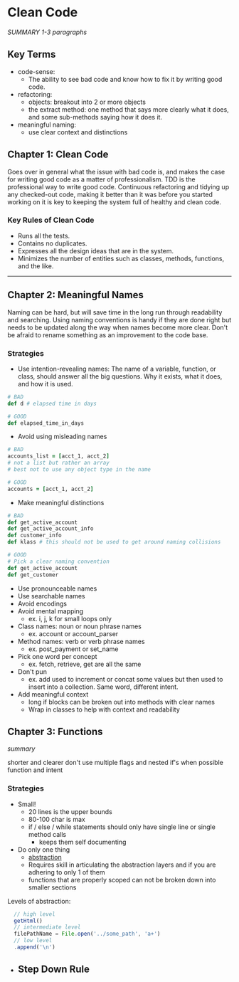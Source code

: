# Clean Code

_SUMMARY 1-3 paragraphs_

## Key Terms

- code-sense:
  - The ability to see bad code and know how to fix it by writing good code.
- refactoring:
  - objects: breakout into 2 or more objects
  - the extract method: one method that says more clearly what it does, and some sub-methods saying how it does it.
- meaningful naming:
  - use clear context and distinctions

## Chapter 1: Clean Code

Goes over in general what the issue with bad code is, and makes the case for writing good code as a matter of professionalism. TDD is the professional way to write good code. Continuous refactoring and tidying up any checked-out code, making it better than it was before you started working on it is key to keeping the system full of healthy and clean code.

### Key Rules of Clean Code

- Runs all the tests.
- Contains no duplicates.
- Expresses all the design ideas that are in the system.
- Minimizes the number of entities such as classes, methods, functions, and the like.

---

## Chapter 2: Meaningful Names

Naming can be hard, but will save time in the long run through readability and searching. Using naming conventions is handy if they are done right but needs to be updated along the way when names become more clear. Don't be afraid to rename something as an improvement to the code base.

### Strategies

- Use intention-revealing names: The name of a variable, function, or class, should answer all the big questions. Why it exists, what it does, and how it is used.

```ruby
# BAD
def d # elapsed time in days

# GOOD
def elapsed_time_in_days
```

- Avoid using misleading names

```rb
# BAD
accounts_list = [acct_1, acct_2]
# not a list but rather an array
# best not to use any object type in the name

# GOOD
accounts = [acct_1, acct_2]
```

- Make meaningful distinctions

```ruby
# BAD
def get_active_account
def get_active_account_info
def customer_info
def klass # this should not be used to get around naming collisions

# GOOD
# Pick a clear naming convention
def get_active_account
def get_customer
```

- Use pronounceable names
- Use searchable names
- Avoid encodings
- Avoid mental mapping
  - ex. i, j, k for small loops only
- Class names: noun or noun phrase names
  - ex. account or account_parser
- Method names: verb or verb phrase names
  - ex. post_payment or set_name
- Pick one word per concept
  - ex. fetch, retrieve, get are all the same
- Don't pun
  - ex. add used to increment or concat some values but then used to insert into a collection. Same word, different intent.
- Add meaningful context
  - long if blocks can be broken out into methods with clear names
  - Wrap in classes to help with context and readability

## Chapter 3: Functions

_summary_

shorter and clearer
don't use multiple flags and nested if's when possible
function and intent

### Strategies

- Small!
  - 20 lines is the upper bounds
  - 80-100 char is max
  - if / else / while statements should only have single line or single method calls
    -  keeps them self documenting
- Do only one thing
  - [abstraction](https://en.wikipedia.org/wiki/Abstraction_(computer_science))
  - Requires skill in articulating the abstraction layers and if you are adhering to only 1 of them
  - functions that are properly scoped can not be broken down into smaller sections

Levels of abstraction:
```js
  // high level
  getHtml()
  // intermediate level
  filePathName = File.open('../some_path', 'a+')
  // low level
  .append('\n')
```

- Step Down Rule
  -
